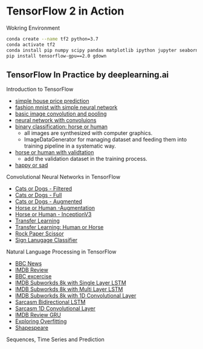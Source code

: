 # TensorFlow 2 in Action

Wokring Environment

```bash
conda create --name tf2 python=3.7
conda activate tf2
conda install pip numpy scipy pandas matplotlib ipython jupyter seaborn pillow h5py
pip install tensorflow-gpu==2.0 gdown
```


## TensorFlow In Practice by deeplearning.ai
Introduction to TensorFlow
* [simple house price prediction](https://nbviewer.jupyter.org/github/kbu9299/tensorflow-in-action/blob/master/tensorflow-in-practice/c01e01_house_price.ipynb)
* [fashion mnist with simple neural network](https://nbviewer.jupyter.org/github/kbu9299/tensorflow-in-action/blob/master/tensorflow-in-practice/c01e02_fashion_MNIST.ipynb)
* [basic image convolution and pooling](https://nbviewer.jupyter.org/github/kbu9299/tensorflow-in-action/blob/master/tensorflow-in-practice/c01e03_basic_convolution.ipynb)
* [neural network with convoluions](https://nbviewer.jupyter.org/github/kbu9299/tensorflow-in-action/blob/master/tensorflow-in-practice/c01e04_neural_network_with_convolutions.ipynb)
* [binary classification: horse or human](https://nbviewer.jupyter.org/github/kbu9299/tensorflow-in-action/blob/master/tensorflow-in-practice/c1e05_binary_classification_horse_or_human.ipynb)
  * all images are synthesized with computer graphics.
  * ImageDataGenerator for managing dataset and feeding them into training pipeline in a systematic way. 
* [horse or human with validtation](https://nbviewer.jupyter.org/github/kbu9299/tensorflow-in-action/blob/master/tensorflow-in-practice/c01e06_horse_or_human_with_validation.ipynb)
  * add the validation dataset in the training process.
* [happy or sad](https://nbviewer.jupyter.org/github/kbu9299/tensorflow-in-action/blob/master/tensorflow-in-practice/c01e07_happy_or_sad.ipynb)

Convolutional Neural Networks in TensorFlow
* [Cats or Dogs - Filtered](https://nbviewer.jupyter.org/github/kbu9299/tensorflow-in-action/blob/master/tensorflow-in-practice/c02_covolutional_neural_network/w0101_cats_or_dogs_filtered.ipynb)
* [Cats or Dogs - Full](https://nbviewer.jupyter.org/github/kbu9299/tensorflow-in-action/blob/master/tensorflow-in-practice/c02_covolutional_neural_network/w0102_cats_or_dogs_full.ipynb)
* [Cats or Dogs - Augmented](https://nbviewer.jupyter.org/github/kbu9299/tensorflow-in-action/blob/master/tensorflow-in-practice/c02_covolutional_neural_network/w0201_cats_or_dogs_augmentation.ipynb)
* [Horse or Human -Augmentation](https://nbviewer.jupyter.org/github/kbu9299/tensorflow-in-action/blob/master/tensorflow-in-practice/c02_covolutional_neural_network/w0202_horse_or_human_with_augmentation.ipynb)
* [Horse or Human - InceptionV3](https://nbviewer.jupyter.org/github/kbu9299/tensorflow-in-action/blob/master/tensorflow-in-practice/c02_covolutional_neural_network/w0203_excercise.ipynb)
* [Transfer Learning](https://nbviewer.jupyter.org/github/kbu9299/tensorflow-in-action/blob/master/tensorflow-in-practice/c02_covolutional_neural_network/w0301_transfer_learning.ipynb)
* [Transfer Learning: Human or Horse](https://nbviewer.jupyter.org/github/kbu9299/tensorflow-in-action/blob/master/tensorflow-in-practice/c02_covolutional_neural_network/w0302_exercise_humand_transfer_lerarning.ipynb)
* [Rock Paper Scissor](https://nbviewer.jupyter.org/github/kbu9299/tensorflow-in-action/blob/master/tensorflow-in-practice/c02_covolutional_neural_network/w0401_rock_paper_scissors.ipynb)
* [Sign Lanugage Classifier](https://nbviewer.jupyter.org/github/kbu9299/tensorflow-in-action/blob/master/tensorflow-in-practice/c02_covolutional_neural_network/w0402_excercise_sign_language_classifier.ipynb)


Natural Language Processing in TensorFlow
* [BBC News](https://nbviewer.jupyter.org/github/kbu9299/tensorflow-in-action/blob/master/tensorflow-in-practice/c03_natural_language_processing/c3w1e1_excercise_bbc_news.ipynb)
* [IMDB Review](https://nbviewer.jupyter.org/github/kbu9299/tensorflow-in-action/blob/master/tensorflow-in-practice/c03_natural_language_processing/c3w2e1_imdb_review.ipynb)
* [BBC excercise](https://nbviewer.jupyter.org/github/kbu9299/tensorflow-in-action/blob/master/tensorflow-in-practice/c03_natural_language_processing/c3w2e2_excercise_bbc.ipynb)
* [IMDB Subworkds 8k with Single Layer LSTM](https://nbviewer.jupyter.org/github/kbu9299/tensorflow-in-action/blob/master/tensorflow-in-practice/c03_natural_language_processing/c3w3e1a_imdb_subwords_8k_single_layer_lstm.ipynb)
* [IMDB Subworkds 8k with Multi Layer LSTM](https://nbviewer.jupyter.org/github/kbu9299/tensorflow-in-action/blob/master/tensorflow-in-practice/c03_natural_language_processing/c3w3e1b_imdb_subwords_8k_multi_layer_lstm.ipynb)
* [IMDB Subworkds 8k with 1D Convolutional Layer](https://nbviewer.jupyter.org/github/kbu9299/tensorflow-in-action/blob/master/tensorflow-in-practice/c03_natural_language_processing/c3w3e1c_imdb_subwords_8k_1d_convolutional_layer.ipynb)
* [Sarcasm Bidirectional LSTM](https://nbviewer.jupyter.org/github/kbu9299/tensorflow-in-action/blob/master/tensorflow-in-practice/c03_natural_language_processing/c3w3e1e_sarcasm_bidirectional_lstm.ipynb)
* [Sarcasm 1D Convolutional Layer](https://nbviewer.jupyter.org/github/kbu9299/tensorflow-in-action/blob/master/tensorflow-in-practice/c03_natural_language_processing/c3w3e1f_saecasm_1d_convolutional_layer.ipynb)
* [IMDB Review GRU](https://nbviewer.jupyter.org/github/kbu9299/tensorflow-in-action/blob/master/tensorflow-in-practice/c03_natural_language_processing/c3w3e1g_imdb_review_gru.ipynb)
* [Exploring Overfitting](https://nbviewer.jupyter.org/github/kbu9299/tensorflow-in-action/blob/master/tensorflow-in-practice/c03_natural_language_processing/c3w3e2_excercise_exploring_overfitting.ipynb)
* [Shapespeare](https://nbviewer.jupyter.org/github/kbu9299/tensorflow-in-action/blob/master/tensorflow-in-practice/c03_natural_language_processing/c3w4e2_excercise_shakespeare.ipynb)




Sequences, Time Series and Prediction

